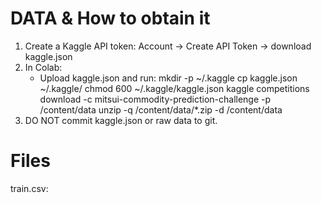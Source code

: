 # DATA & How to obtain it

1. Create a Kaggle API token: Account -> Create API Token -> download kaggle.json
2. In Colab:
   - Upload kaggle.json and run:
     mkdir -p ~/.kaggle
     cp kaggle.json ~/.kaggle/
     chmod 600 ~/.kaggle/kaggle.json
     kaggle competitions download -c mitsui-commodity-prediction-challenge -p /content/data
     unzip -q /content/data/*.zip -d /content/data
3. DO NOT commit kaggle.json or raw data to git.

# Files
train.csv: 
